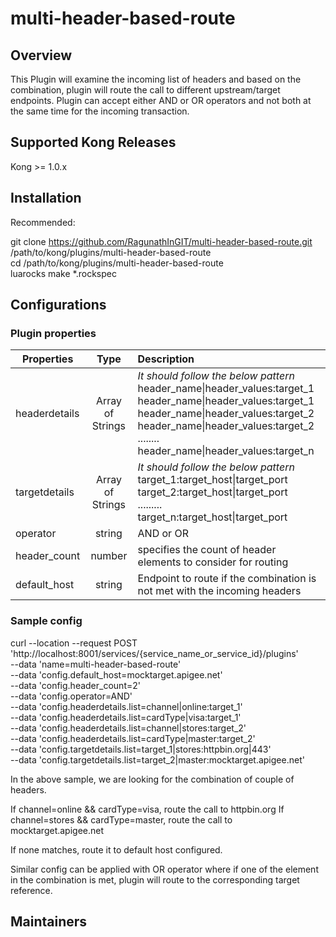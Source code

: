 # multi-header-based-route

## Overview
This Plugin will examine the incoming list of headers and based on the combination, plugin will route the call to different upstream/target endpoints. Plugin can accept either AND or OR operators and not both at the same time for the incoming transaction.


## Supported Kong Releases
Kong >= 1.0.x

## Installation
Recommended:

git clone https://github.com/RagunathInGIT/multi-header-based-route.git /path/to/kong/plugins/multi-header-based-route <br/>
cd /path/to/kong/plugins/multi-header-based-route<br/>
luarocks make *.rockspec

## Configurations
### Plugin properties

| **Properties**        | **Type**          | **Description**  |
| ------------- |:-------------:| :-----|
| headerdetails     | Array of Strings | *It should follow the below pattern* <br/> header_name\|header_values:target_1 <br/> header_name\|header_values:target_1 <br/> header_name\|header_values:target_2 <br/> header_name\|header_values:target_2 <br/> ........ <br/> header_name\|header_values:target_n|
| targetdetails     | Array of Strings      |   *It should follow the below pattern* <br/> target_1:target_host\|target_port <br/> target_2:target_host\|target_port <br/>......... <br/>target_n:target_host\|target_port <br/>
| operator | string      |   AND or OR |
| header_count | number      |   specifies the count of header elements to consider for routing |
| default_host | string      |   Endpoint to route if the combination is not met with the incoming headers |

### Sample config

curl --location --request POST 'http://localhost:8001/services/{service_name_or_service_id}/plugins' \
--data 'name=multi-header-based-route' \
--data 'config.default_host=mocktarget.apigee.net' \
--data 'config.header_count=2' \
--data 'config.operator=AND' \
--data 'config.headerdetails.list=channel|online:target_1' \
--data 'config.headerdetails.list=cardType|visa:target_1' \
--data 'config.headerdetails.list=channel|stores:target_2' \
--data 'config.headerdetails.list=cardType|master:target_2' \
--data 'config.targetdetails.list=target_1|stores:httpbin.org|443' \
--data 'config.targetdetails.list=target_2|master:mocktarget.apigee.net'

In the above sample, we are looking for the combination of couple of headers.

If channel=online && cardType=visa, route the call to httpbin.org
If channel=stores && cardType=master, route the call to mocktarget.apigee.net

If none matches, route it to default host configured.

Similar config can be applied with OR operator where if one of the element in the combination is met, plugin will route to the corresponding target reference.

## Maintainers
